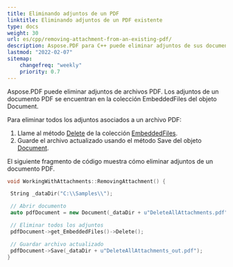 ```yaml
---
title: Eliminando adjuntos de un PDF
linktitle: Eliminando adjuntos de un PDF existente
type: docs
weight: 30
url: es/cpp/removing-attachment-from-an-existing-pdf/
description: Aspose.PDF para C++ puede eliminar adjuntos de sus documentos PDF. Use la API de PDF en C++ para eliminar adjuntos en archivos PDF usando la biblioteca Aspose.PDF.
lastmod: "2022-02-07"
sitemap:
    changefreq: "weekly"
    priority: 0.7
---
```


Aspose.PDF puede eliminar adjuntos de archivos PDF. Los adjuntos de un documento PDF se encuentran en la colección EmbeddedFiles del objeto Document.

Para eliminar todos los adjuntos asociados a un archivo PDF:

1. Llame al método [Delete](https://reference.aspose.com/pdf/cpp/class/aspose.pdf.embedded_file_collection#afff8b235b554a66c203464b61204b843) de la colección [EmbeddedFiles](https://reference.aspose.com/pdf/cpp/class/aspose.pdf.embedded_file_collection).
1. Guarde el archivo actualizado usando el método Save del objeto [Document](https://reference.aspose.com/pdf/cpp/class/aspose.pdf.document).

El siguiente fragmento de código muestra cómo eliminar adjuntos de un documento PDF.

```cpp
void WorkingWithAttachments::RemovingAttachment() {

 String _dataDir("C:\\Samples\\");

 // Abrir documento
 auto pdfDocument = new Document(_dataDir + u"DeleteAllAttachments.pdf");

 // Eliminar todos los adjuntos
 pdfDocument->get_EmbeddedFiles()->Delete();

 // Guardar archivo actualizado
 pdfDocument->Save(_dataDir + u"DeleteAllAttachments_out.pdf");
}
```